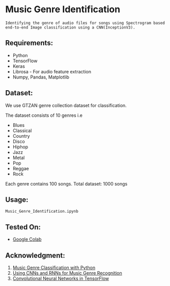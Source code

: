 # Music Genre Identification

    Identifying the genre of audio files for songs using Spectrogram based end-to-end Image classification using a CNN(InceptionV3).
    
    
## Requirements:
* Python
* TensorFlow
* Keras
* Librosa - For audio feature extraction
* Numpy, Pandas, Matplotlib

## Dataset:
We use GTZAN genre collection dataset for classification.

The dataset consists of 10 genres i.e
* Blues
* Classical
* Country
* Disco
* Hiphop
* Jazz
* Metal
* Pop
* Reggae
* Rock

Each genre contains 100 songs. Total dataset: 1000 songs


## Usage:
```
Music_Genre_Identification.ipynb
```


  
  

## Tested On:
* [Google Colab](https://colab.research.google.com/notebooks/intro.ipynb)

## Acknowledgment:
1. [Music Genre Classification with Python](https://towardsdatascience.com/music-genre-classification-with-python-c714d032f0d8)
2. [Using CNNs and RNNs for Music Genre Recognition](https://towardsdatascience.com/using-cnns-and-rnns-for-music-genre-recognition-2435fb2ed6af)
3. [Convolutional Neural Networks in TensorFlow](https://www.coursera.org/learn/convolutional-neural-networks-tensorflow)


